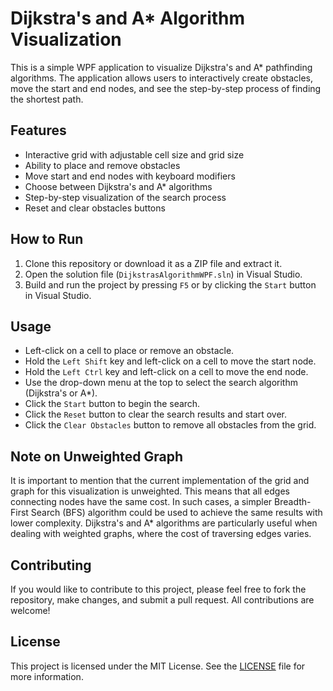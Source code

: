 # Dijkstra's and A* Algorithm Visualization

This is a simple WPF application to visualize Dijkstra's and A* pathfinding algorithms. The application allows users to interactively create obstacles, move the start and end nodes, and see the step-by-step process of finding the shortest path.

## Features

- Interactive grid with adjustable cell size and grid size
- Ability to place and remove obstacles
- Move start and end nodes with keyboard modifiers
- Choose between Dijkstra's and A* algorithms
- Step-by-step visualization of the search process
- Reset and clear obstacles buttons

## How to Run

1. Clone this repository or download it as a ZIP file and extract it.
2. Open the solution file (`DijkstrasAlgorithmWPF.sln`) in Visual Studio.
3. Build and run the project by pressing `F5` or by clicking the `Start` button in Visual Studio.

## Usage

- Left-click on a cell to place or remove an obstacle.
- Hold the `Left Shift` key and left-click on a cell to move the start node.
- Hold the `Left Ctrl` key and left-click on a cell to move the end node.
- Use the drop-down menu at the top to select the search algorithm (Dijkstra's or A*).
- Click the `Start` button to begin the search.
- Click the `Reset` button to clear the search results and start over.
- Click the `Clear Obstacles` button to remove all obstacles from the grid.

## Note on Unweighted Graph

It is important to mention that the current implementation of the grid and graph for this visualization is unweighted. This means that all edges connecting nodes have the same cost. In such cases, a simpler Breadth-First Search (BFS) algorithm could be used to achieve the same results with lower complexity. Dijkstra's and A* algorithms are particularly useful when dealing with weighted graphs, where the cost of traversing edges varies.

## Contributing

If you would like to contribute to this project, please feel free to fork the repository, make changes, and submit a pull request. All contributions are welcome!

## License

This project is licensed under the MIT License. See the [LICENSE](LICENSE) file for more information.
